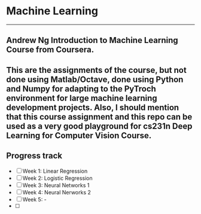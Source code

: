 # Machine Learning
---
Andrew Ng Introduction to Machine Learning Course from Coursera.
---
This are the assignments of the course, but not done using Matlab/Octave, done using Python and Numpy for adapting to the PyTroch environment for large machine learning development projects. Also, I should mention that this course assignment and this repo can be used as a very good playground for cs231n Deep Learning for Computer Vision Course.
---
## Progress track

- [ ] Week 1: Linear Regression
- [ ] Week 2: Logistic Regression
- [ ] Week 3: Neural Networks 1
- [ ] Week 4: Neural Nerworks 2
- [ ] Week 5: -
- [ ] 
